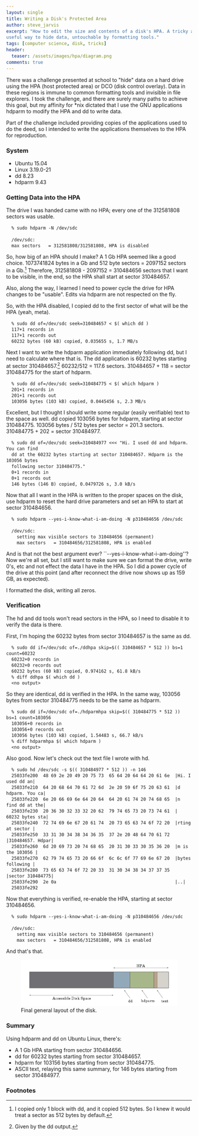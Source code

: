 ```yaml
---
layout: single
title: Writing a Disk's Protected Area
author: steve_jarvis
excerpt: "How to edit the size and contents of a disk's HPA. A tricky and/or
useful way to hide data, untouchable by formatting tools."
tags: [computer science, disk, tricks]
header:
  teaser: /assets/images/hpa/diagram.png
comments: true
---
```


There was a challenge presented at school to "hide" data on a hard drive using
the HPA (host protected area) or DCO (disk control overlay). Data in
these regions is immune to common formatting tools and
invisible in file explorers. I took the challenge, and there are surely many
paths to achieve this goal, but my affinity for *nix dictated that I use the
GNU applications hdparm to modify the HPA and dd to write data.

Part of the challenge included providing copies of the applications used to do
the deed, so I intended to write the applications themselves to the HPA for
reproduction.

### System

* Ubuntu 15.04
* Linux 3.19.0-21
* dd 8.23
* hdparm 9.43

### Getting Data into the HPA
The drive I was handed came with no HPA; every one of the 312581808
sectors was usable.

~~~~~~
  % sudo hdparm -N /dev/sdc

  /dev/sdc:
  max sectors   = 312581808/312581808, HPA is disabled
~~~~~~

So, how big of an HPA should I make? A 1 Gb HPA seemed like a good choice.
1073741824 bytes in a Gb and 512 byte sectors = 2097152 sectors in a Gb.[^1]
Therefore, 312581808 - 2097152 = 310484656 sectors that I want to be visible,
in the end, so the HPA shall start at sector 310484657.

Also, along the way, I learned I need to power cycle the drive for HPA changes
to be "usable". Edits via hdparm are not respected on the fly.

So, with the HPA disabled, I copied dd to the first sector of what will be the
HPA (yeah, meta).

~~~~~~
  % sudo dd of=/dev/sdc seek=310484657 < $( which dd )
  117+1 records in
  117+1 records out
  60232 bytes (60 kB) copied, 0.035655 s, 1.7 MB/s
~~~~~~

Next I want to write the hdparm application immediately following dd, but I need
to calculate where that is. The dd application is 60232 bytes starting at sector
310484657.[^2] 60232/512 = 117.6 sectors. 310484657 + 118 = sector
310484775 for the start of hdparm.

~~~~~~
  % sudo dd of=/dev/sdc seek=310484775 < $( which hdparm )
  201+1 records in
  201+1 records out
  103056 bytes (103 kB) copied, 0.0445456 s, 2.3 MB/s
~~~~~~

Excellent, but I thought I should write some regular (easily verifiable) text to
the space as well. dd copied 103056 bytes for hdparm, starting at sector
310484775. 103056 bytes / 512 bytes per sector = 201.3 sectors.
310484775 + 202 = sector 310484977.

~~~~~~
  % sudo dd of=/dev/sdc seek=310484977 <<< "Hi. I used dd and hdparm. You can find
  dd at the 60232 bytes starting at sector 310484657. Hdparm is the 103056 bytes
  following sector 310484775."
  0+1 records in
  0+1 records out
  146 bytes (146 B) copied, 0.0479726 s, 3.0 kB/s
~~~~~~

Now that all I want in the HPA is written to the proper spaces on the disk, use
hdparm to reset the hard drive parameters and set an HPA to start at sector
310484656.

~~~~~~
  % sudo hdparm --yes-i-know-what-i-am-doing -N p310484656 /dev/sdc

  /dev/sdc:
    setting max visible sectors to 310484656 (permanent)
    max sectors   = 310484656/312581808, HPA is enabled
~~~~~~

And is that not the best argument ever? ``--yes-i-know-what-i-am-doing''?
Now we're all set, but I still want to make sure we can format the drive, write
0's, etc and not effect the data I have in the HPA. So I did a power cycle of
the drive at this point (and after reconnect the drive now shows up as 159 GB,
as expected).

I formatted the disk, writing all zeros.

### Verification

The hd and dd tools won't read sectors in the HPA, so I need to disable it to
verify the data is there.

First, I'm hoping the 60232 bytes from sector 310484657 is the same as dd.

~~~~~~
  % sudo dd if=/dev/sdc of=./ddhpa skip=$(( 310484657 * 512 )) bs=1 count=60232
  60232+0 records in
  60232+0 records out
  60232 bytes (60 kB) copied, 0.974162 s, 61.8 kB/s
  % diff ddhpa $( which dd )
  <no output>
~~~~~~

So they are identical, dd is verified in the HPA. In the same way, 103056 bytes
from sector 310484775 needs to be the same as hdparm.

~~~~~~
  % sudo dd if=/dev/sdc of=./hdparmhpa skip=$(( 310484775 * 512 )) bs=1 count=103056
  103056+0 records in
  103056+0 records out
  103056 bytes (103 kB) copied, 1.54483 s, 66.7 kB/s
  % diff hdparmhpa $( which hdparm )
  <no output>
~~~~~~

Also good. Now let's check out the text file I wrote with hd.

~~~~~~
  % sudo hd /dev/sdc -s $(( 310484977 * 512 )) -n 146
  25033fe200  48 69 2e 20 49 20 75 73  65 64 20 64 64 20 61 6e  |Hi. I used dd an|
  25033fe210  64 20 68 64 70 61 72 6d  2e 20 59 6f 75 20 63 61  |d hdparm. You ca|
  25033fe220  6e 20 66 69 6e 64 20 64  64 20 61 74 20 74 68 65  |n find dd at the|
  25033fe230  20 36 30 32 33 32 20 62  79 74 65 73 20 73 74 61  | 60232 bytes sta|
  25033fe240  72 74 69 6e 67 20 61 74  20 73 65 63 74 6f 72 20  |rting at sector |
  25033fe250  33 31 30 34 38 34 36 35  37 2e 20 48 64 70 61 72  |310484657. Hdpar|
  25033fe260  6d 20 69 73 20 74 68 65  20 31 30 33 30 35 36 20  |m is the 103056 |
  25033fe270  62 79 74 65 73 20 66 6f  6c 6c 6f 77 69 6e 67 20  |bytes following |
  25033fe280  73 65 63 74 6f 72 20 33  31 30 34 38 34 37 37 35  |sector 310484775|
  25033fe290  2e 0a                                             |..|
  25033fe292
~~~~~~

Now that everything is verified, re-enable the HPA, starting at sector
310484656.

~~~~~~
  % sudo hdparm --yes-i-know-what-i-am-doing -N p310484656 /dev/sdc

  /dev/sdc:
    setting max visible sectors to 310484656 (permanent)
    max sectors   = 310484656/312581808, HPA is enabled
~~~~~~

And that's that.

<figure>
    <a href="/assets/images/hpa/diagram.png"><img src="/assets/images/hpa/diagram.png"></a>
    <figcaption>Final general layout of the disk.</figcaption>
</figure>

### Summary
Using hdparm and dd on Ubuntu Linux, there's:

  * A 1 Gb HPA starting from sector 310484656.
  * dd for 60232 bytes starting from sector 310484657.
  * hdparm for 103156 bytes starting from sector 310484775.
  * ASCII text, relaying this same summary, for 146 bytes starting from
    sector 310484977.

### Footnotes

[^1]: I copied only 1 block with dd, and it copied 512 bytes. So I knew it would treat a sector as 512 bytes by default.
[^2]: Given by the dd output.
